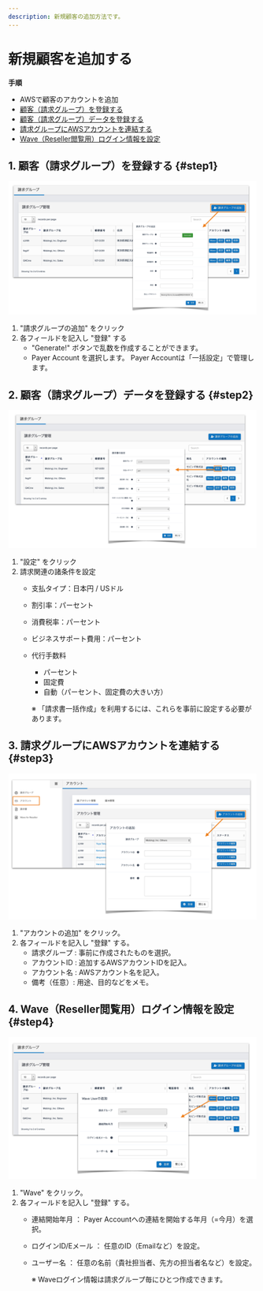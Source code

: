 ```yaml
---
description: 新規顧客の追加方法です。
---
```


# 新規顧客を追加する

**手順**

* AWSで顧客のアカウントを追加
* [顧客（請求グループ）を登録する](https://docs.mobingi.com/~/drafts/-LI4AaN4Frv--_hbAXgG/primary/v/ripple/mobingi-ripple/wosuru-1#step1)
* [顧客（請求グループ）データを登録する](https://docs.mobingi.com/~/drafts/-LI4AaN4Frv--_hbAXgG/primary/v/ripple/mobingi-ripple/wosuru-1#step2)
* [請求グループにAWSアカウントを連結する](https://docs.mobingi.com/~/drafts/-LI4AaN4Frv--_hbAXgG/primary/v/ripple/mobingi-ripple/wosuru-1#step3)
* [Wave（Reseller閲覧用）ログイン情報を設定](https://docs.mobingi.com/~/drafts/-LI4AaN4Frv--_hbAXgG/primary/v/ripple/mobingi-ripple/wosuru-1#step4)

## 1. 顧客（請求グループ）を登録する {#step1}

![](../.gitbook/assets/add_user.png)



1. "請求グループの追加" をクリック
2. 各フィールドを記入し "登録" する
   * "Generate!" ボタンで乱数を作成することができます。
   * Payer Account を選択します。 Payer Accountは「一括設定」で管理します。

## 2. 顧客（請求グループ）データを登録する {#step2}

![](../.gitbook/assets/add_setting.png)



1. "設定" をクリック
2. 請求関連の諸条件を設定
   * 支払タイプ：日本円 / USドル
   * 割引率：パーセント
   * 消費税率：パーセント
   * ビジネスサポート費用：パーセント
   * 代行手数料

     * パーセント
     * 固定費
     * 自動（パーセント、固定費の大きい方）

     ※ 「請求書一括作成」を利用するには、これらを事前に設定する必要があります。

## 3. 請求グループにAWSアカウントを連結する {#step3}

![](../.gitbook/assets/add_account.png)



1. "アカウントの追加" をクリック。
2. 各フィールドを記入し "登録" する。
   * 請求グループ : 事前に作成されたものを選択。
   * アカウントID : 追加するAWSアカウントIDを記入。
   * アカウント名 : AWSアカウント名を記入。
   * 備考（任意）: 用途、目的などをメモ。

## 4. Wave（Reseller閲覧用）ログイン情報を設定 {#step4}

![](../.gitbook/assets/wave_setting.png)



1. "Wave" をクリック。
2. 各フィールドを記入し "登録" する。
   * 連結開始年月 ： Payer Accountへの連結を開始する年月（=今月）を選択。
   * ログインID/Eメール ： 任意のID（Emailなど）を設定。
   * ユーザー名 ： 任意の名前（貴社担当者、先方の担当者名など）を設定。

     ※ Waveログイン情報は請求グループ毎にひとつ作成できます。

